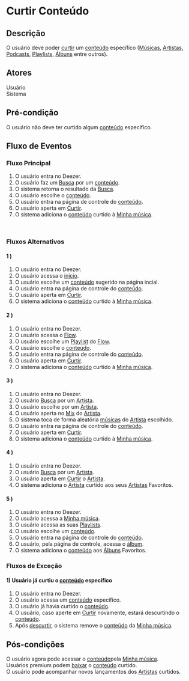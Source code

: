# Curtir Conteúdo
<div class="line"></div>

##  Descrição

O usuário deve poder [curtir](/modelagem/lexico#curtir) um [conteúdo](/modelagem/lexico#conteudo) específico ([Músicas](/modelagem/lexico#conteudo), [Artistas](/modelagem/lexico#artista), [Podcasts](/modelagem/lexico#podcast), [Playlists](/modelagem/lexico#playlist), [Álbuns](/modelagem/lexico#album) entre outros).

##  Atores

Usuário
<br>
Sistema

##  Pré-condição

O usuário não deve ter curtido algum [conteúdo](/modelagem/lexico#conteudo) específico.

##  Fluxo de Eventos

### Fluxo Principal
1. O usuário entra no Deezer.
2. O usuário faz um [Busca](/modelagem/lexico#busca) por um [conteúdo](/modelagem/lexico#conteudo).
3. O sistema retorna o resultado da [Busca](/modelagem/lexico#busca).
4. O usuário escolhe o [conteúdo](/modelagem/lexico#conteudo).
5. O usuário entra na página de controle do [conteúdo](/modelagem/lexico#conteudo).
6. O usuário aperta em [Curtir](/modelagem/lexico#curtir).
7. O sistema adiciona o [conteúdo](/modelagem/lexico#conteudo) curtido à [Minha música](/modelagem/lexico#minha-musica).
<br>

### Fluxos Alternativos

#### 1 ) 

1. O usuário entra no Deezer.
2. O usuário acessa o [início](/modelagem/lexico#inicio).
3. O usuário escolhe um [conteúdo](/modelagem/lexico#conteudo) sugerido na página incial.
4. O usuário entra na página de controle do [conteúdo](/modelagem/lexico#conteudo).
5. O usuário aperta em [Curtir](/modelagem/lexico#curtir).
6. O sistema adiciona o [conteúdo](/modelagem/lexico#conteudo) curtido à [Minha música](/modelagem/lexico#minha-musica).

#### 2 )

1. O usuário entra no Deezer.
2. O usuário acessa o [Flow](/modelagem/lexico#flow).
3. O usuário escolhe um [Playlist](/modelagem/lexico#playlist) do [Flow](/modelagem/lexico#flow).
4. O usuário escolhe o [conteúdo](/modelagem/lexico#conteudo).
5. O usuário entra na página de controle do [conteúdo](/modelagem/lexico#conteudo).
6. O usuário aperta em [Curtir](/modelagem/lexico#curtir).
7. O sistema adiciona o [conteúdo](/modelagem/lexico#conteudo) curtido à [Minha música](/modelagem/lexico#minha-musica).

#### 3 )

1. O usuário entra no Deezer.
2. O usuário [Busca](/modelagem/lexico#busca) por um [Artista](/modelagem/lexico#artista).
3. O usuário escolhe por um [Artista](/modelagem/lexico#artista).
4. O usuário aperta no [Mix](/modelagem/lexico#mix) do [Artista](/modelagem/lexico#artista).
5. O sistema toca de forma aleatória [músicas](/modelagem/lexico#conteudo) do [Artista](/modelagem/lexico#artista) escolhido.
6. O usuário entra na página de controle do [conteúdo](/modelagem/lexico#conteudo).
7. O usuário aperta em [Curtir](/modelagem/lexico#curtir).
8. O sistema adiciona o [conteúdo](/modelagem/lexico#conteudo) curtido à [Minha música](/modelagem/lexico#minha-musica).

#### 4 )

1. O usuário entra no Deezer.
2. O usuário [Busca](/modelagem/lexico#busca) por um [Artista](/modelagem/lexico#artista).
3. O usuário aperta em [Curtir](/modelagem/lexico#curtir) o [Artista](/modelagem/lexico#artista).
4. O sistema adiciona o [Artista](/modelagem/lexico#artista) curtido aos seus [Artistas](/modelagem/lexico#artista) Favoritos.

#### 5 )

1. O usuário entra no Deezer.
2. O usuário acessa a [Minha música](/modelagem/lexico#minha-musica).
3. O usuário acessa as suas [Playlists](/modelagem/lexico#playlist).
4. O usuário escolhe um [conteúdo](/modelagem/lexico#conteudo).
5. O usuário entra na página de controle do [conteúdo](/modelagem/lexico#conteudo).
6. O usuário, pela página de controle, acessa o [álbum](/modelagem/lexico#album).
8.  O sistema adiciona o [conteúdo](/modelagem/lexico#conteudo) aos [Álbuns](/modelagem/lexico#album) Favoritos.

### Fluxos de Exceção

#### 1) Usuário já curtiu o [conteúdo](/modelagem/lexico#conteudo) específico

1. O usuário entra no Deezer.
2. O usuário acessa um [conteúdo](/modelagem/lexico#conteudo) específico.
3. O usuário já havia curtido o [conteúdo](/modelagem/lexico#conteudo).
4. O usuário, caso aperte em [Curtir](/modelagem/lexico#curtir) novamente, estará descurtindo o [conteúdo](/modelagem/lexico#conteudo).
5. Após [descurtir](/modelagem/lexico#curtir), o sistema remove o [conteúdo](/modelagem/lexico#conteudo) da [Minha música](/modelagem/lexico#minha-musica).

## Pós-condições
O usuário agora pode acessar o [conteúdo](/modelagem/lexico#conteudo)pela [Minha música](/modelagem/lexico#minha-musica).
<br>
Usuários premium podem [baixar](/modelagem/lexico#download) o [conteúdo](/modelagem/lexico#conteudo) curtido.
<br>
O usuário pode acompanhar novos lançamentos dos [Artistas](/modelagem/lexico#artista) curtidos. 



